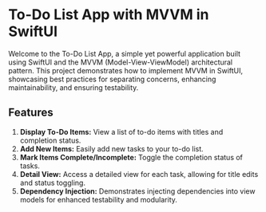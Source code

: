 # To-Do List App with MVVM in SwiftUI

Welcome to the To-Do List App, a simple yet powerful application built using SwiftUI and the MVVM (Model-View-ViewModel) architectural pattern. This project demonstrates how to implement MVVM in SwiftUI, showcasing best practices for separating concerns, enhancing maintainability, and ensuring testability.

## Features
1. **Display To-Do Items:** View a list of to-do items with titles and completion status.
2. **Add New Items:** Easily add new tasks to your to-do list.
3. **Mark Items Complete/Incomplete:** Toggle the completion status of tasks.
4. **Detail View:** Access a detailed view for each task, allowing for title edits and status toggling.
5. **Dependency Injection:** Demonstrates injecting dependencies into view models for enhanced testability and modularity.
